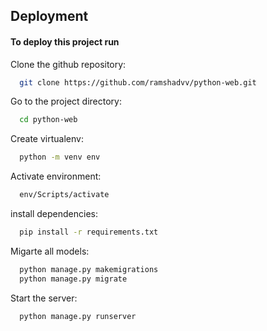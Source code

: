 ## Deployment

#### To deploy this project run

Clone the github repository:

```bash
  git clone https://github.com/ramshadvv/python-web.git
```

Go to the project directory:

```bash
  cd python-web
```

Create virtualenv:

```bash
  python -m venv env
```

Activate environment:

```bash
  env/Scripts/activate
```

install dependencies:

```bash
  pip install -r requirements.txt
```

Migarte all models:

```bash
  python manage.py makemigrations
  python manage.py migrate
```

Start the server:

```bash
  python manage.py runserver
```
